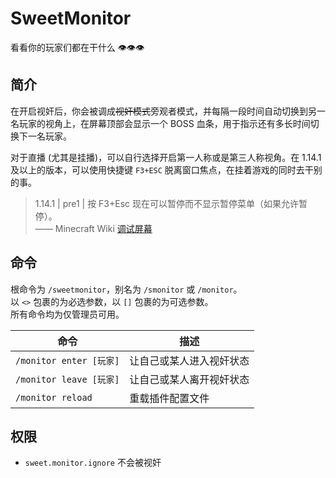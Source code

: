# SweetMonitor

看看你的玩家们都在干什么 👁👁👁

## 简介

在开启视奸后，你会被调成~~视奸模式~~旁观者模式，并每隔一段时间自动切换到另一名玩家的视角上，在屏幕顶部会显示一个 BOSS 血条，用于指示还有多长时间切换下一名玩家。

对于直播 (尤其是挂播)，可以自行选择开启第一人称或是第三人称视角。在 1.14.1 及以上的版本，可以使用快捷键 `F3+ESC` 脱离窗口焦点，在挂着游戏的同时去干别的事。

> 1.14.1 | pre1 | 按 F3+Esc 现在可以暂停而不显示暂停菜单（如果允许暂停）。  
> —— Minecraft Wiki [调试屏幕](https://zh.minecraft.wiki/w/%E8%B0%83%E8%AF%95%E5%B1%8F%E5%B9%95#%E5%8E%86%E5%8F%B2)

## 命令

根命令为 `/sweetmonitor`，别名为 `/smonitor` 或 `/monitor`。  
以 `<>` 包裹的为必选参数，以 `[]` 包裹的为可选参数。  
所有命令均为仅管理员可用。

| 命令                    | 描述           |
|-----------------------|--------------|
| `/monitor enter [玩家]` | 让自己或某人进入视奸状态 |
| `/monitor leave [玩家]` | 让自己或某人离开视奸状态 |
| `/monitor reload`     | 重载插件配置文件     |

## 权限

+ `sweet.monitor.ignore` 不会被视奸
